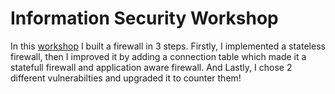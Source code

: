 # Information Security Workshop
 In this [workshop](https://course.cs.tau.ac.il/secws20/) I built a firewall in 3 steps. Firstly, I implemented a stateless firewall, then I improved it by adding a connection table which made it a statefull firewall and application aware firewall. And Lastly, I chose 2 different vulnerabilties and upgraded it to counter them!

